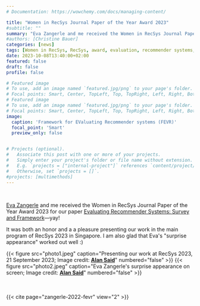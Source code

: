 ```yaml
---
# Documentation: https://wowchemy.com/docs/managing-content/

title: "Women in RecSys Journal Paper of the Year Award 2023"
#subtitle: ""
summary: "Eva Zangerle and me received the Women in RecSys Journal Paper of the Year Award 2023 for our CSUR paper 'Evaluating Recommender Systems: Survey and Framework'."
#authors: [Christine Bauer]
categories: [news]
tags: [Women in RecSys, RecSys, award, evaluation, recommender systems, FEVR, survey, multimethod, framework]
date: 2023-10-08T13:40:00+02:00
featured: false
draft: false
profile: false

# Featured image
# To use, add an image named `featured.jpg/png` to your page's folder.
# Focal points: Smart, Center, TopLeft, Top, TopRight, Left, Right, BottomLeft, Bottom, BottomRight.
# Featured image
# To use, add an image named `featured.jpg/png` to your page's folder.
# Focal points: Smart, Center, TopLeft, Top, TopRight, Left, Right, BottomLeft, Bottom, BottomRight.
image:
  caption: 'Framework for EValuating Recommender systems (FEVR)'
  focal_point: 'Smart'
  preview_only: false


# Projects (optional).
#   Associate this post with one or more of your projects.
#   Simply enter your project's folder or file name without extension.
#   E.g. `projects = ["internal-project"]` references `content/project/deep-learning/index.md`.
#   Otherwise, set `projects = []`.
#projects: [multimethods]
---
```


<br>

[Eva Zangerle](https://evazangerle.at) and me received the Women in RecSys Journal Paper of the Year Award 2023 for our paper [Evaluating Recommender Systems: Survey and Framework](/publications/zangerle-2022-fevr)—yay!

It was both an honor and a a pleasure presenting our work in the main program of RecSys 2023 in Singapore. I am also glad that Eva's "surprise appearance" worked out well :)


{{< figure src="photo1.jpeg" caption="Presenting our work at RecSys 2023, 21 September 2023; Image credit: [**Alan Said**](https://www.alansaid.com)" numbered="false" >}}
{{< figure src="photo2.jpeg" caption="Eva Zangerle's surprise appearance on screen; Image credit: [**Alan Said**](https://www.alansaid.com)" numbered="false" >}}


<br><br>
{{< cite page="zangerle-2022-fevr" view="2" >}}
